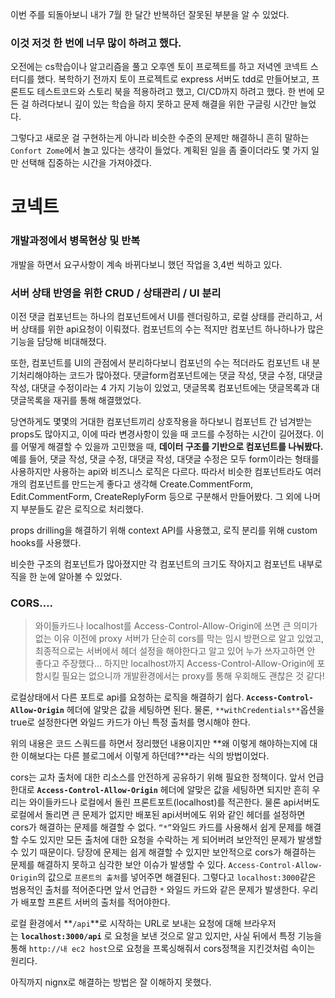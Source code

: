 이번 주를 되돌아보니 내가 7월 한 달간 반복하던 잘못된 부분을 알 수 있었다.

### 이것 저것 한 번에 너무 많이 하려고 했다.

오전에는 cs학습이나 알고리즘을 풀고 오후엔 토이 프로젝트를 하고 저녁엔 코넥트 스터디를 했다. 복학하기 전까지 토이 프로젝트로 express 서버도 tdd로 만들어보고, 프론트도 테스트코드와 스토리 북을 적용하려고 했고, CI/CD까지 하려고 했다. 한 번에 모든 걸 하려다보니 깊이 있는 학습을 하지 못하고 문제 해결을 위한 구글링 시간만 늘었다.

그렇다고 새로운 걸 구현하는게 아니라 비슷한 수준의 문제만 해결하니 흔히 말하는 `Confort Zome`에서 놀고 있다는 생각이 들었다. 계획된 일을 좀 줄이더라도 몇 가지 일만 선택해 집중하는 시간을 가져야겠다.

# 코넥트

### 개발과정에서 병목현상 및 반복

개발을 하면서 요구사항이 계속 바뀌다보니 했던 작업을 3,4번 씩하고 있다.

### 서버 상태 반영을 위한 CRUD / 상태관리 / UI 분리

이전 댓글 컴포넌트는 하나의 컴포넌트에서 UI를 렌더링하고, 로컬 상태를 관리하고, 서버 상태를 위한 api요청이 이뤄졌다. 컴포넌트의 수는 적지만 컴포넌트 하나하나가 많은 기능을 담당해 비대해졌다.

또한, 컴포넌트를 UI의 관점에서 분리하다보니 컴포넌의 수는 적더라도 컴포넌트 내 분기처리해야하는 코드가 많아졌다. 댓글form컴포넌트에는 댓글 작성, 댓글 수정, 대댓글 작성, 대댓글 수정이라는 4 가지 기능이 있었고, 댓글목록 컴포넌트에는 댓글목록과 대댓글목록을 재귀를 통해 해결했었다.

당연하게도 몇몇의 거대한 컴포넌트끼리 상호작용을 하다보니 컴포넌트 간 넘겨받는 props도 많아지고, 이에 따라 변경사항이 있을 때 코드를 수정하는 시간이 길어졌다. 이를 어떻게 해결할 수 있을까 고민했을 때, **데이터 구조를 기반으로 컴포넌트를 나눠봤다.** 예를 들어, 댓글 작성, 댓글 수정, 대댓글 작성, 대댓글 수정은 모두 form이라는 형태를 사용하지만 사용하는 api와 비즈니스 로직은 다르다. 따라서 비슷한 컴포넌트라도 여러 개의 컴포넌트를 만드는게 좋다고 생각해 Create.CommentForm, Edit.CommentForm, CreateReplyForm 등으로 구분해서 만들어봤다. 그 외에 나머지 부분들도 같은 로직으로 처리했다.

props drilling을 해결하기 위해 context API를 사용했고, 로직 분리를 위해 custom hooks를 사용했다.

비슷한 구조의 컴포넌트가 많아졌지만 각 컴포넌트의 크기도 작아지고 컴포넌트 내부로직을 한 눈에 알아볼 수 있었다.

### CORS….

> 와이들카드나 localhost를 Access-Control-Allow-Origin에 쓰면 큰 의미가 없는 이유
> 이전에 proxy 서버가 단순히 cors를 막는 임시 방편으로 알고 있었고,
> 최종적으로는 서버에서 헤더 설정을 해야한다고 알고 있어 누가 쓰자고하면 안 좋다고 주장했다…
> 하지만 localhost까지 Access-Control-Allow-Origin에 포함시킬 필요는 없으니까 개발환경에서는 proxy를 통해 우회해도 괜찮은 것 같다!

로컬상태에서 다른 포트로 api를 요청하는 로직을 해결하기 쉽다. **`Access-Control-Allow-Origin`** 헤더에 알맞은 값을 세팅하면 된다. 물론, `**withCredentials**`옵션을 true로 설정한다면 와일드 카드가 아닌 특정 출처를 명시해야 한다.

위의 내용은 코드 스쿼드를 하면서 정리했던 내용이지만 **왜 이렇게 해야하는지에 대한 이해보다는 다른 블로그에서 이렇게 하던데?**라는 식의 방법이었다.

cors는 교차 출처에 대한 리소스를 안전하게 공유하기 위해 필요한 정책이다. 앞서 언급한대로 **`Access-Control-Allow-Origin`** 헤더에 알맞은 값을 세팅하면 되지만 흔히 우리는 와이들카드나 로컬에서 돌린 프론트포트(localhost)를 적곤한다. 물론 api서버도 로컬에서 돌리면 큰 문제가 없지만 배포된 api서버에도 위와 같인 헤더를 설정하면 cors가 해결하는 문제를 해결할 수 없다. `“*”`와일드 카드를 사용해서 쉽게 문제를 해결할 수도 있지만 모든 출처에 대한 요청을 수락하는 게 되어버려 보안적인 문제가 발생할 수 있기 때문이다. 당장에 문제는 쉽게 해결할 수 있지만 보안적으로 cors가 해결하는 문제를 해결하지 못하고 심각한 보안 이슈가 발생할 수 있다. `Access-Control-Allow-Origin`의 값으로 `프론트의 출처`를 넣어주면 해결된다. 그렇다고 `localhost:3000`같은 범용적인 출처를 적어준다면 앞서 언급한 `*` 와일드 카드와 같은 문제가 발생한다. 우리 가 배포할 프론트 서버의 출처를 적어야한다.

로컬 환경에서 **`/api`**로 시작하는 URL로 보내는 요청에 대해 브라우저는 **`localhost:3000/api`**
로 요청을 보낸 것으로 알고 있지만, 사실 뒤에서 특정 기능을 통해 `http://내 ec2 host`으로 요청을 프록싱해줘서 cors정책을 지킨것처럼 속이는 원리다.

아직까지 nignx로 해결하는 방법은 잘 이해하지 못했다.
